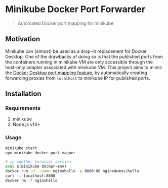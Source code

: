 # Minikube Docker Port Forwarder

> Automated Docker port mapping for minikube

## Motivation

Minikube can (almost) be used as a drop-in replacement for Docker Desktop. 
One of the drawbacks of doing so is that the published ports from the containers running in minikube VM are only accessible through the host-only adapter associated with minikube VM. 
This project aims to mimic the [Docker Desktop port mapping feature](https://docs.docker.com/desktop/mac/networking/#port-mapping), by automatically creating forwarding proxies from `localhost` to minikube IP for published ports.

## Installation

### Requirements
1. minikube
2. Node.js v14+

### Usage

```bash
minikube start 
npx minikube-docker-port-mapper

# in another terminal session
eval $(minikube docker-env)
docker run -d --name nginxhello -p 8080:80 nginxdemos/hello
curl -i localhost:8080
docker rm -f nginxhello
```
